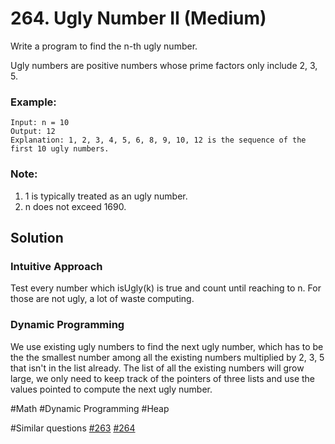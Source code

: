 # 264. Ugly Number II (Medium)

Write a program to find the n-th ugly number.

Ugly numbers are positive numbers whose prime factors only include 2, 3, 5. 

### Example:
```
Input: n = 10
Output: 12
Explanation: 1, 2, 3, 4, 5, 6, 8, 9, 10, 12 is the sequence of the first 10 ugly numbers.
```

### Note:  
1. 1 is typically treated as an ugly number.
2. n does not exceed 1690.

## Solution
### Intuitive Approach
Test every number which isUgly(k) is true and count until reaching to n. For those are not ugly, a lot of waste computing.

### Dynamic Programming
We use existing ugly numbers to find the next ugly number, which has to be the the smallest number among all the existing numbers multiplied by 2, 3, 5 that isn't in the list already. The list of all the existing numbers will grow large, we only need to keep track of the pointers of three lists and use the values pointed to compute the next ugly number.

#Math #Dynamic Programming #Heap

#Similar questions [#263](../p236e/README.md) [#264](../p264m/README.md)
